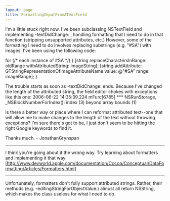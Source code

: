 ```yaml
---
layout: page
title: FormattingInputFromATextField
---
```


I'm a little stuck right now. I've been subclassing NSTextField and implementing -textDidChange: , handling formatting that I need to do in that function (stripping unsupported attributes, etc.) However, some of the formatting I need to do involves replacing substrings (e.g. "#SA") with images. I've been using the following code:

    
for (/* each instance of #SA */) {
	[string replaceCharactersInRange: oldRange withAttributedString: imageString];
	[string addAttribute: GTStringRepresentationOfImageAttributeName value: @"#SA" range: imageRange];
}


The trouble starts as soon as -textDidChange: ends. Because I've changed the length of the attributed string, the field editor chokes with exceptions like this one:
2006-06-22 14:35:39.224 mFurc[6785] *** NSRunStorage, _NSBlockNumberForIndex(): index (3) beyond array bounds (1)

Is there a better way or place where I can reformat attributed text--one that will allow me to make changes to the length of the text without throwing exceptions? I'm sure there's got to be, I just don't seem to be hitting the right Google keywords to find it.

Thanks much. - JonathanGrynspan

----

I think you're going about it the wrong way. Try learning about formatters and implementing it that way [http://www.devworld.apple.com/documentation/Cocoa/Conceptual/DataFormatting/Articles/Formatters.html]

----
Unfortunately, formatters don't fully support attributed strings. Rather, their methods (e.g. -editingStringForObjectValue:) almost all return NSString, which makes the class useless for what I need to do.

